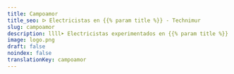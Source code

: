 ```yaml
---
title: Campoamor
title_seo: ᐅ Electricistas en {{% param title %}} - Technimur
slug: campoamor
description: llll➤ Electricistas experimentados en {{% param title %}} para todas tus necesidades eléctricas. Servicio rápido, eficaz y de confianza ✅ ¡Contáctanos!
image: logo.png
draft: false
noindex: false
translationKey: campoamor
---
```

